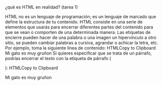 ¿qué es HTML en realidad?   (tarea 1)

HTML no es un lenguaje de programación; es un lenguaje de marcado que define la estructura de tu contenido. HTML consiste en una serie de elementos que usarás para encerrar diferentes partes del contenido para que se vean o comporten de una determinada manera. Las etiquetas de encierre pueden hacer de una palabra o una imagen un hipervínculo a otro sitio, se pueden cambiar palabras a cursiva, agrandar o achicar la letra, etc. Por ejemplo, toma la siguiente línea de contenido:
HTMLCopy to Clipboard
Mi gato es muy gruñon
Si quieres especificar que se trata de un párrafo, podrías encerrar el texto con la etiqueta de párrafo (<p>):
HTMLCopy to Clipboard
<p>Mi gato es muy gruñon</p>